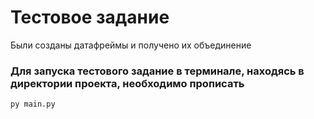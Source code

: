 # Тестовое задание 
Были созданы датафреймы и получено их объединение

### Для запуска тестового задание в терминале, находясь в директории проекта, необходимо прописать
```python
py main.py
```
